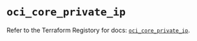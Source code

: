# `oci_core_private_ip`

Refer to the Terraform Registory for docs: [`oci_core_private_ip`](https://registry.terraform.io/providers/oracle/oci/6.18.0/docs/resources/core_private_ip).
